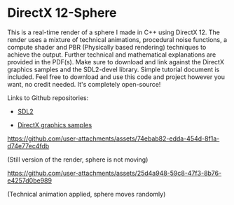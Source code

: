 # DirectX 12-Sphere
This is a real-time render of a sphere I made in C++ using DirectX 12. The render uses a mixture of technical animations, procedural noise functions, a compute shader and PBR (Physically based rendering) techniques to achieve the output. Further technical and mathematical explanations are provided in the PDF(s). Make sure to download and link against the DirectX graphics samples and the SDL2-devel library. Simple tutorial document is included. Feel free to download and use this code and project however you want, no credit needed. It's completely open-source! 

Links to Github repositories:

- [SDL2](https://github.com/libsdl-org/SDL/releases/tag/release-2.30.12)

- [DirectX graphics samples](https://github.com/microsoft/DirectX-Graphics-Samples/releases/tag/MicrosoftDocs-Samples)

https://github.com/user-attachments/assets/74ebab82-edda-454d-8f1a-d74e77ec4fdb

(Still version of the render, sphere is not moving)

https://github.com/user-attachments/assets/25d4a948-59c8-47f3-8b76-e4257d0be989

(Technical animation applied, sphere moves randomly)
